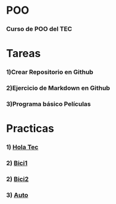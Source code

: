 # POO
### Curso de POO del TEC

# Tareas

### 1)Crear Repositorio en Github

### 2)Ejercicio de Markdown en Github

### 3)Programa básico Películas


# Practicas
### 1) [Hola Tec](../P1/Program.cs)

### 2) [Bici1](../Bici/Program.cs)

### 2) [Bici2](../Bici2/Program.cs)

### 3) [Auto](../Practica/Program.cs)
